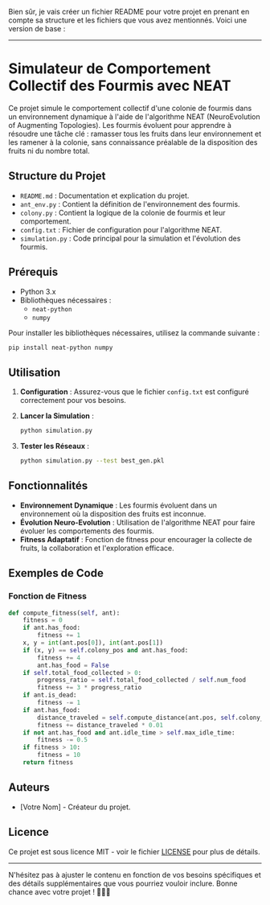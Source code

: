 Bien sûr, je vais créer un fichier README pour votre projet en prenant en compte sa structure et les fichiers que vous avez mentionnés. Voici une version de base :

---

# Simulateur de Comportement Collectif des Fourmis avec NEAT

Ce projet simule le comportement collectif d'une colonie de fourmis dans un environnement dynamique à l'aide de l'algorithme NEAT (NeuroEvolution of Augmenting Topologies). Les fourmis évoluent pour apprendre à résoudre une tâche clé : ramasser tous les fruits dans leur environnement et les ramener à la colonie, sans connaissance préalable de la disposition des fruits ni du nombre total.

## Structure du Projet

- `README.md` : Documentation et explication du projet.
- `ant_env.py` : Contient la définition de l'environnement des fourmis.
- `colony.py` : Contient la logique de la colonie de fourmis et leur comportement.
- `config.txt` : Fichier de configuration pour l'algorithme NEAT.
- `simulation.py` : Code principal pour la simulation et l'évolution des fourmis.

## Prérequis

- Python 3.x
- Bibliothèques nécessaires :
  - `neat-python`
  - `numpy`

Pour installer les bibliothèques nécessaires, utilisez la commande suivante :

```bash
pip install neat-python numpy
```

## Utilisation

1. **Configuration** : Assurez-vous que le fichier `config.txt` est configuré correctement pour vos besoins.

2. **Lancer la Simulation** :

   ```bash
   python simulation.py
   ```

3. **Tester les Réseaux** :

   ```bash
   python simulation.py --test best_gen.pkl
   ```

## Fonctionnalités

- **Environnement Dynamique** : Les fourmis évoluent dans un environnement où la disposition des fruits est inconnue.
- **Évolution Neuro-Evolution** : Utilisation de l'algorithme NEAT pour faire évoluer les comportements des fourmis.
- **Fitness Adaptatif** : Fonction de fitness pour encourager la collecte de fruits, la collaboration et l'exploration efficace.

## Exemples de Code

### Fonction de Fitness

```python
def compute_fitness(self, ant):
    fitness = 0
    if ant.has_food:
        fitness += 1
    x, y = int(ant.pos[0]), int(ant.pos[1])
    if (x, y) == self.colony_pos and ant.has_food:
        fitness += 4
        ant.has_food = False
    if self.total_food_collected > 0:
        progress_ratio = self.total_food_collected / self.num_food
        fitness += 3 * progress_ratio
    if ant.is_dead:
        fitness -= 1
    if ant.has_food:
        distance_traveled = self.compute_distance(ant.pos, self.colony_pos)
        fitness += distance_traveled * 0.01
    if not ant.has_food and ant.idle_time > self.max_idle_time:
        fitness -= 0.5
    if fitness > 10:
        fitness = 10
    return fitness
```

## Auteurs

- [Votre Nom] - Créateur du projet.

## Licence

Ce projet est sous licence MIT - voir le fichier [LICENSE](LICENSE) pour plus de détails.

---

N'hésitez pas à ajuster le contenu en fonction de vos besoins spécifiques et des détails supplémentaires que vous pourriez vouloir inclure. Bonne chance avec votre projet ! 🚀🐜🍀
